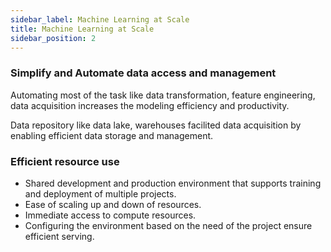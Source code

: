 ```yaml
---
sidebar_label: Machine Learning at Scale
title: Machine Learning at Scale
sidebar_position: 2
---
```


### Simplify and Automate data access and management

Automating most of the task like data transformation, feature engineering, data acquisition increases the modeling efficiency and productivity.

Data repository like data lake, warehouses facilited data acquisition by enabling efficient data storage and management.


### Efficient resource use
- Shared development and production environment that supports training and deployment of multiple projects.
- Ease of scaling up and down of resources.
- Immediate access to compute resources.
- Configuring the environment based on the need of the project ensure efficient serving.